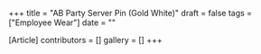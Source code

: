 +++
title = "AB Party Server Pin (Gold White)"
draft = false
tags = ["Employee Wear"]
date = ""

[Article]
contributors = []
gallery = []
+++